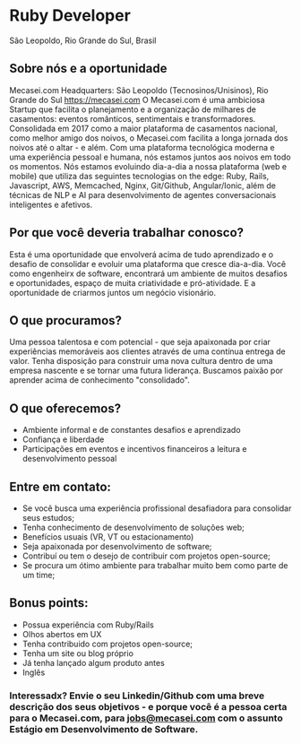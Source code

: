 # Ruby Developer
São Leopoldo, Rio Grande do Sul, Brasil

## Sobre nós e a oportunidade
Mecasei.com
Headquarters: São Leopoldo (Tecnosinos/Unisinos), Rio Grande do Sul
https://mecasei.com
O Mecasei.com é uma ambiciosa Startup que facilita o planejamento e a organização de milhares de casamentos: eventos românticos, sentimentais e transformadores. Consolidada em 2017 como a maior plataforma de casamentos nacional, como melhor amigo dos noivos, o Mecasei.com facilita a longa jornada dos noivos até o altar - e além. Com uma plataforma tecnológica moderna e uma experiência pessoal e humana, nós estamos juntos aos noivos em todo os momentos.
Nós estamos evoluindo dia-a-dia a nossa plataforma (web e mobile) que utiliza das seguintes tecnologias on the edge: Ruby, Rails, Javascript, AWS, Memcached, Nginx, Git/Github, Angular/Ionic, além de técnicas de NLP e AI para desenvolvimento de agentes conversacionais inteligentes e afetivos.

## Por que você deveria trabalhar conosco?
Esta é uma oportunidade que envolverá acima de tudo aprendizado e o desafio de consolidar e evoluir uma plataforma que cresce dia-a-dia. Você como engenheirx de software, encontrará um ambiente de muitos desafios e oportunidades, espaço de muita criatividade e pró-atividade. E a oportunidade de criarmos juntos um negócio visionário. 

## O que procuramos?
Uma pessoa talentosa e com potencial - que seja apaixonada por criar experiências memoráveis aos clientes através de uma contínua entrega de valor. Tenha disposição para construir uma nova cultura dentro de uma empresa nascente e se tornar uma futura liderança. Buscamos paixão por aprender acima de conhecimento "consolidado".

## O que oferecemos?
- Ambiente informal e de constantes desafios e aprendizado
- Confiança e liberdade
- Participações em eventos e incentivos financeiros a leitura e desenvolvimento pessoal

## Entre em contato:
- Se você busca uma experiência profissional desafiadora para consolidar seus estudos;
- Tenha conhecimento de desenvolvimento de soluções web;
- Benefícios usuais (VR, VT ou estacionamento)
- Seja apaixonada por desenvolvimento de software;
- Contribuí ou tem o desejo de contribuir com projetos open-source;
- Se procura um ótimo ambiente para trabalhar muito bem como parte de um time;

## Bonus points:
- Possua experiência com Ruby/Rails
- Olhos abertos em UX
- Tenha contribuido com projetos open-source;
- Tenha um site ou blog próprio
- Já tenha lançado algum produto antes
- Inglês

### Interessadx? Envie o seu Linkedin/Github com uma breve descrição dos seus objetivos - e porque você é a pessoa certa para o Mecasei.com, para jobs@mecasei.com com o assunto Estágio em Desenvolvimento de Software.
